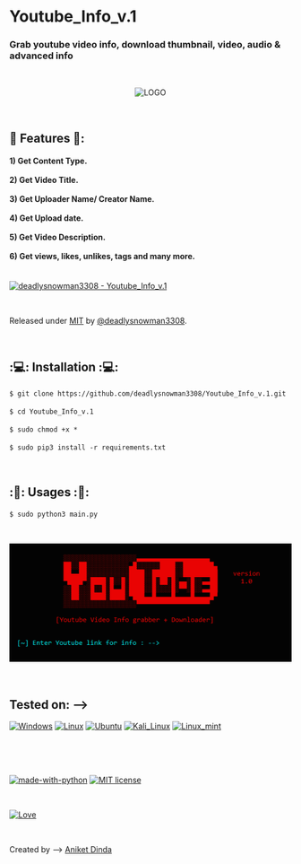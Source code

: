 # Youtube_Info_v.1
### Grab youtube video info, download thumbnail, video, audio &amp; advanced info


<br>
<p align="center">
  <img src="https://rawcdn.githack.com/deadlysnowman3308/Youtube_Info_v.1/3e52cbf06b1b4ba1a7ed9f9c7a22a4165a8c4765/screenshots/1.PNG" alt="LOGO"/>
</p>

<br>

## 🚩 Features 🚩:
<h4>
1) Get Content Type. <br><br>
2) Get Video Title. <br><br>
3) Get Uploader Name/ Creator Name. <br><br>
4) Get Upload date. <br><br>
5) Get Video Description. <br><br>
6) Get views, likes, unlikes, tags and many more. <br><br>
</h4>

[![deadlysnowman3308 - Youtube_Info_v.1](https://img.shields.io/static/v1?label=deadlysnowman3308&message=Youtube_Info_v.1&color=red&logo=github)](https://github.com/deadlysnowman3308/Youtube_Info_v.1)

<br>



Released under [MIT](/LICENSE) by [@deadlysnowman3308](https://github.com/deadlysnowman3308).

<br>

## :💻: Installation :💻:

```
$ git clone https://github.com/deadlysnowman3308/Youtube_Info_v.1.git

$ cd Youtube_Info_v.1

$ sudo chmod +x *

$ sudo pip3 install -r requirements.txt

```
<br>

## :🏹: Usages :🏹:

```
$ sudo python3 main.py

```
<br>
<p align="center">
  <img src="https://raw.githubusercontent.com/deadlysnowman3308/Youtube_Info_v.1/Hackingvila/screenshots/2.PNG" alt="LOGO"/>
</p>

<br>


## Tested on: -->
[![Windows](https://img.shields.io/badge/Windows-0078D6?style=for-the-badge&logo=windows&logoColor=white)](https://www.microsoft.com/en-in/software-download/windows10)
[![Linux](https://img.shields.io/badge/Linux-FCC624?style=for-the-badge&logo=linux&logoColor=black)](https://www.linux.org/)
[![Ubuntu](https://img.shields.io/badge/Ubuntu-E95420?style=for-the-badge&logo=ubuntu&logoColor=white)](https://ubuntu.com/)
[![Kali_Linux](https://img.shields.io/badge/Kali_Linux-557C94?style=for-the-badge&logo=kali-linux&logoColor=white)](https://www.kali.org/)
[![Linux_mint](https://img.shields.io/badge/Linux_Mint-87CF3E?style=for-the-badge&logo=linux-mint&logoColor=white)](https://linuxmint.com/)

<br>
<br>
<br>


[![made-with-python](https://img.shields.io/badge/Made%20with-Python-1f425f.svg)](https://www.python.org/)
[![MIT license](https://img.shields.io/badge/License-MIT-blue.svg)](https://lbesson.mit-license.org/)


<br>

[![Love](http://ForTheBadge.com/images/badges/built-with-love.svg)](https://hackingvila.wordpress.com/)
<br>

</br>

Created by -->   [Aniket Dinda](https://hackingvila.wordpress.com/)

